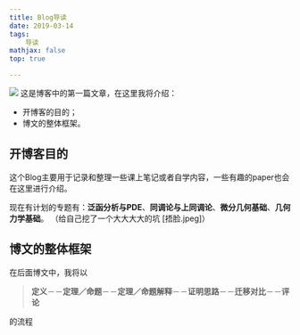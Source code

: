 ```yaml
---
title: Blog导读
date: 2019-03-14
tags: 
	导读
mathjax: false
top: true

---
```

![](Blog导读/Cover.jpeg)
这是博客中的第一篇文章，在这里我将介绍：
- 开博客的目的；
- 博文的整体框架。
<!-- more -->

## 开博客目的
这个Blog主要用于记录和整理一些课上笔记或者自学内容，一些有趣的paper也会在这里进行介绍。

现在有计划的专题有：**泛函分析与PDE**、**同调论与上同调论**、**微分几何基础**、**几何力学基础**。
（给自己挖了一个大大大大的坑 [捂脸.jpeg]）

## 博文的整体框架
在后面博文中，我将以
>**定义**－－**定理／命题**－－**定理／命题解释**－－**证明思路**－－**迁移对比**－－**评论**

的流程


<!--stackedit_data:
eyJoaXN0b3J5IjpbLTk3NjY4MDYyNiwyMDAxOTAwMTU1LC0xNT
A3NTg2NTA2LC0yNjI5NDg0MjhdfQ==
-->